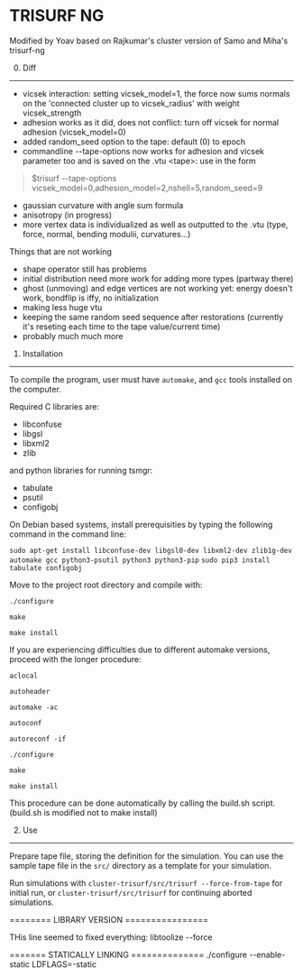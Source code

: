 TRISURF NG
==========
Modified by Yoav based on Rajkumar's cluster version of Samo and Miha's trisurf-ng

0. Diff
--------------
* vicsek interaction: setting vicsek_model=1, the force now sums normals on the 'connected cluster up to vicsek_radius' with weight vicsek_strength
* adhesion works as it did, does not conflict: turn off vicsek for normal adhesion (vicsek_model=0)
* added random_seed option to the tape: default (0) to epoch
* commandline --tape-options now works for adhesion and vicsek parameter too and is saved on the .vtu \<tape\>: use in the form
> $trisurf --tape-options vicsek_model=0,adhesion_model=2,nshell=5,random_seed=9
* gaussian curvature with angle sum formula
* anisotropy (in progress)
* more vertex data is individualized as well as outputted to the .vtu (type, force, normal, bending modulii, curvatures...)

Things that are not working
* shape operator still has problems
* initial distribution need more work for adding more types (partway there)
* ghost (unmoving) and edge vertices are not working yet: energy doesn't work, bondflip is iffy, no initialization
* making less huge vtu
* keeping the same random seed sequence after restorations (currently it's reseting each time to the tape value/current time)
* probably much much more


1. Installation
--------------

To compile the program, user must have ``automake``, and ``gcc`` tools installed on the computer.

Required C libraries are:
* libconfuse
* libgsl
* libxml2
* zlib

and python libraries for running tsmgr:
* tabulate
* psutil
* configobj

On Debian based systems, install prerequisities by typing the following command in the command line:

``sudo apt-get install libconfuse-dev libgsl0-dev libxml2-dev zlib1g-dev automake gcc python3-psutil python3 python3-pip``
``sudo pip3 install tabulate configobj``

Move to the project root directory and compile with:

``./configure``

``make``

``make install``

If you are experiencing difficulties due to different automake versions, proceed with the longer procedure:

``aclocal``

``autoheader``

``automake -ac``

``autoconf``

``autoreconf -if``

``./configure``

``make``

``make install``


This procedure can be done automatically by calling the build.sh script.
(build.sh is modified not to make install)

2. Use
------

Prepare tape file, storing the definition for the simulation. You can use the sample tape file in the ``src/`` directory as a template for your simulation.

Run simulations with ``cluster-trisurf/src/trisurf --force-from-tape`` for initial run, or ``cluster-trisurf/src/trisurf`` for continuing aborted simulations.

======== LIBRARY VERSION ================

THis line seemed to fixed everything:
libtoolize --force


======= STATICALLY LINKING ==============
./configure --enable-static LDFLAGS=-static

